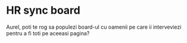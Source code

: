 HR sync board
===
Aurel, poti te rog sa populezi board-ul cu oamenii pe care ii interveviezi pentru a fi toti pe aceeasi pagina? 

